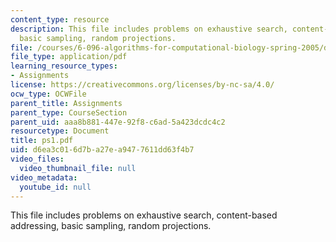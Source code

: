 ```yaml
---
content_type: resource
description: This file includes problems on exhaustive search, content-based addressing,
  basic sampling, random projections.
file: /courses/6-096-algorithms-for-computational-biology-spring-2005/d6ea3c016d7ba27ea9477611dd63f4b7_ps1.pdf
file_type: application/pdf
learning_resource_types:
- Assignments
license: https://creativecommons.org/licenses/by-nc-sa/4.0/
ocw_type: OCWFile
parent_title: Assignments
parent_type: CourseSection
parent_uid: aaa8b881-447e-92f8-c6ad-5a423dcdc4c2
resourcetype: Document
title: ps1.pdf
uid: d6ea3c01-6d7b-a27e-a947-7611dd63f4b7
video_files:
  video_thumbnail_file: null
video_metadata:
  youtube_id: null
---
```

This file includes problems on exhaustive search, content-based addressing, basic sampling, random projections.